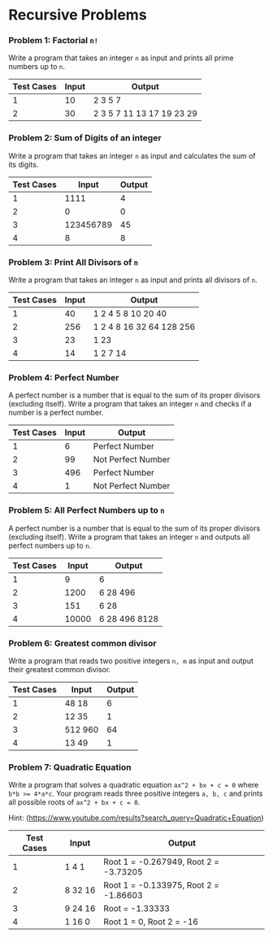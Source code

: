 # Recursive Problems

### Problem 1: Factorial `n!`
Write a program that takes an integer `n` as input and prints all prime numbers up to `n`.

| Test Cases | **Input** | **Output** |
|------------|-----------|------------|
| 1          | 10        | 2 3 5 7    |
| 2          | 30        | 2 3 5 7 11 13 17 19 23 29 |

### Problem 2: Sum of Digits of an integer
Write a program that takes an integer `n` as input and calculates the sum of its digits.

| Test Cases | **Input**   | **Output** |
|------------|-------------|------------|
| 1          | 1111        | 4          |
| 2          | 0           | 0          |
| 3          | 123456789   | 45         |
| 4          | 8           | 8          |

### Problem 3: Print All Divisors of `n`
Write a program that takes an integer `n` as input and prints all divisors of `n`.

| Test Cases | **Input** | **Output** |
|------------|-----------|------------|
| 1          | 40        | 1 2 4 5 8 10 20 40 |
| 2          | 256       | 1 2 4 8 16 32 64 128 256 |
| 3          | 23        | 1 23      |
| 4          | 14        | 1 2 7 14  |

### Problem 4: Perfect Number
A perfect number is a number that is equal to the sum of its proper divisors (excluding itself). Write a program that takes an integer `n` and checks if a number is a perfect number.

| Test Cases | **Input** | **Output**         |
|------------|-----------|--------------------|
| 1          | 6         | Perfect Number     |
| 2          | 99        | Not Perfect Number |
| 3          | 496       | Perfect Number     |
| 4          | 1         | Not Perfect Number |

### Problem 5: All Perfect Numbers up to `n`
A perfect number is a number that is equal to the sum of its proper divisors (excluding itself). Write a program that takes an integer `n` and outputs all perfect numbers up to `n`.

| Test Cases | **Input** | **Output**               |
|------------|-----------|--------------------------|
| 1          | 9         | 6                        |
| 2          | 1200      | 6 28 496                 |
| 3          | 151       | 6 28                     |
| 4          | 10000     | 6 28 496 8128            |

### Problem 6: Greatest common divisor
Write a program that reads two positive integers `n, m` as input and output their greatest common divisor.

| Test Cases | **Input** | **Output**               |
|------------|-----------|--------------------------|
| 1          | 48 18         | 6                        |
| 2          | 12 35      | 1                 |
| 3          | 512 960       | 64                     |
| 4          | 13 49     | 1            |

### Problem 7: Quadratic Equation
Write a program that solves a quadratic equation `ax^2 + bx + c = 0` where `b*b >= 4*a*c`. 
Your program reads three positive integers `a, b, c` and prints all possible roots of `ax^2 + bx + c = 0`. 

Hint: (https://www.youtube.com/results?search_query=Quadratic+Equation)

| Test Cases | **Input** | **Output**               |
|------------|-----------|--------------------------|
| 1          | 1 4 1         | Root 1 = -0.267949, Root 2 = -3.73205                        |
| 2          | 8 32 16      | Root 1 = -0.133975, Root 2 = -1.86603                 |
| 3          |  9 24 16       | Root = -1.33333                     |
| 4          | 1 16 0     | Root 1 = 0, Root 2 = -16            |
 
